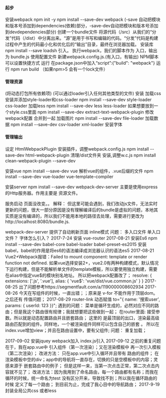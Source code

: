 #### 起步
安装webpack
    npm init -y
    npm install --save-dev webpack
    (-save 自动把模块和版本号添加到dependencies(依赖)部分，-save-dev自动把模块和版本号添加到devdependencies部分)
创建一个bundle文件
    将源代码（/src）从我们的“分发”代码（/dist）中分离出来。“源”是用于书写和编辑的代码。“分发”代码是构建过程中产生的代码最小化和优化后的“输出”目录，最终在浏览器加载。
    安装库 
        npm install --save loadsh
    引入。
    执行webpack，我们的脚本作为 入口，输出为 bundle.js
使用配置文件
    新建webpack.config.js.(有入口，有输出)
NPM脚本
    可以设置快捷方式 运行
     在package.json中加入“script”:{"build": "webpack"}
    运行 npm run build
（如果npm>5 会有一个lock文件）
#### 管理资源
(将动态打包所有依赖项)
(可以通过loader引入任何其他类型的文件)
安装
加载css
    安装并添加style-loader和css-loader
    npm install --save-dev style-loader css-loader
     加载less
     npm install --save-dev less less-loader
     如果想要放到一个style.css里面
        npm install --save-dev extract-text-webpack-plugin
        修改webpack配置
        合并到一起
加载图片
    npm install --save-dev file-loader
加载数据
    npm install --save-dev csv-loader xml-loader
 安装字体

#### 管理输出
设定 HtmlWebpackPlugin
安装插件，调整webpack.config.js
    npm install --save-dev html-webpack-plugin
清理/dist文件夹
安装,调整w.c.js
npm install clean-webpack-plugin --save-dev

安装vue
npm install --save-dev vue
 解析vue的组件，.vue后缀的文件
npm install --save-dev vue-loader vue-template-compiler

安装server
npm install --save-dev webpack-dev-server
主要是使用express的Http服务器。作用主要是 资源文件。

服务启动 页面没改变。。
解释： 但这里可能会遇到，我们改动js文件，无法实时更新的问题，很大一部分原因是没有理解编译后的bundle是虚拟的问题，本地其实质是没有编译的，所以我们不能用本地的路径去处理，需要进行更改为http://localhost:8080/bundle.js.

webpack-dev-server 提供了自动刷新页面 inline模式
问题： 
多入口文件 单入口文件？
字体怎么引入？
2017-7-24
安装 vue-router
2017-08-21
安装Es6
npm install --save-dev babel-core babel-loader babel-preset-es2015 安装babel，babel的作用是将es6的语法编译成浏览器认识的语法es5
2017-08-21
Vue2+Webpack报错：Failed to mount component: template or render function not defined.
如果vue选择安装2+，vue2.0有两种构建模式，默认情况下运行构建，但是不能解析单文件的template模板，所以要使用独立构建，需要在alias中指定vue$的模块别名地址。
所以把webpack配置改了；
 resolve: {
        extensions: ['.js', '.vue'],
        alias: {
          'vue$': 'vue/dist/vue.common.js'
        }
    }
2017-08-25
出了问题参考https://segmentfault.com/a/1190000008602934
2017-08-26
今天在写组件的时候，一直出错；；原来是 v-for 不能作用于顶层dom。之后还有 传值问题；
2017-08-29
router-link 动态赋值
to="{ name: '搜索user', params: { userId: 123 }}";
遇到的问题： 菜单是循环生成的，必然对应不同的路由；但是我这个路由很有规律；我就想要把这些做到一起；
在router里面: 接受参数。所以就是动态配置路由并且嵌套路由；
这里的 <router-view> 是最顶层的出口，渲染最高级路由匹配到的组件。同样地，一个被渲染组件同样可以包含自己的嵌套 <router-view>。
所以在index.vue增加view；并且在路由设置中，要有父组件;
问题： 重复加载；

2017-09-02
安装jquey
webpack加入
index.js引入
2017-09-12
之前的重复问题在于，我在app.vue中 引入组件（第一次渲染）；又在渲染模板中 再一次引入模板（第二次渲染）；
改进方法： 只在app.vue中引入循环并且带有 路由的组件； 在渲染模板中空的div；app中的导航将一直存在，切换的只是空模板中的内容；灵感来源于 嵌套路由中的例子；
但是这样一来，当第一次点击正常，第二次点击内容就不见了；
改进方法：因为我用到了命名路由，每一个路由都有名称；而我在循环的时候，统一命名为test 没有区分开来，导致找不到；所以我在循环路由的时候 定义了每一个路由；
到目前为止，完成了我心目中的导航路由；
2017-9-19
封装全局公共css 或者less
